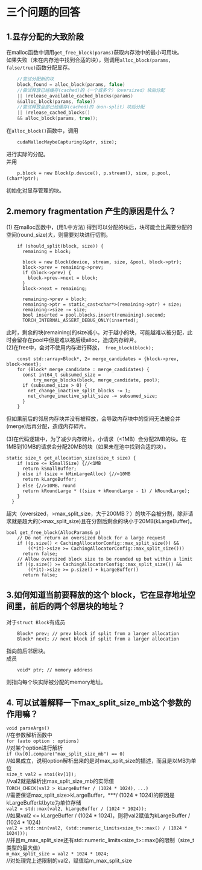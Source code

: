 # 三个问题的回答

## 1.显存分配的大致阶段

在malloc函数中调用`get_free_block(params)`获取内存池中的最小可用块。  
如果失败（未在内存池中找到合适的块），则调用`alloc_block(params, false/true)`函数分配显存。
```cpp
    //尝试分配新的块
    block_found = alloc_block(params, false)
    //尝试释放已经缓存(cached)的（一个或多个）（oversized）块后分配
    || (release_available_cached_blocks(params) 
    &&alloc_block(params, false))
    //尝试释放全部已经缓存(cached)的（non-split）块后分配
    || (release_cached_blocks() 
    && alloc_block(params, true));
```
在`alloc_block()`函数中，调用  
```
	cudaMallocMaybeCapturing(&ptr, size);
```
进行实际的分配。  
并用
```
	p.block = new Block(p.device(), p.stream(), size, p.pool, (char*)ptr);
```
初始化对显存管理的块。

## 2.memory fragmentation 产生的原因是什么？
(1) 在malloc函数中，(用1.中方法) 得到可以分配的块后，块可能会比需要分配的空间(round_size)大，则需要对块进行切割。
```
    if (should_split(block, size)) {
      remaining = block;

      block = new Block(device, stream, size, &pool, block->ptr);
      block->prev = remaining->prev;
      if (block->prev) {
        block->prev->next = block;
      }
      block->next = remaining;

      remaining->prev = block;
      remaining->ptr = static_cast<char*>(remaining->ptr) + size;
      remaining->size -= size;
      bool inserted = pool.blocks.insert(remaining).second;
      TORCH_INTERNAL_ASSERT_DEBUG_ONLY(inserted);
 ```
此时，剩余的块(remaining)的size减小。对于越小的块，可能越难以被分配，此时会留存在pool中但是难以被后续alloc，造成内存碎片。  
(2)在free中，会对不使用内存进行释放，`	free_block(block);`

```
    const std::array<Block*, 2> merge_candidates = {block->prev, block->next};
    for (Block* merge_candidate : merge_candidates) {
      const int64_t subsumed_size =
          try_merge_blocks(block, merge_candidate, pool);
      if (subsumed_size > 0) {
      	net_change_inactive_split_blocks -= 1;
      	net_change_inactive_split_size -= subsumed_size;
      }
    }
```
但如果前后的邻居内存块并没有被释放，会导致内存块中的空间无法被合并(merge)后再分配，造成内存碎片。

(3)在代码逻辑中，为了减少内存碎片，小请求（<1MB）会分配2MB的块。在1MB到10MB的请求会分配20MB的块（如果未在池中找到合适的块）。
```
static size_t get_allocation_size(size_t size) {
    if (size <= kSmallSize) {//<1MB
      return kSmallBuffer;
    } else if (size < kMinLargeAlloc) {//<10MB  
      return kLargeBuffer;
    } else {//>10MB，round
      return kRoundLarge * ((size + kRoundLarge - 1) / kRoundLarge);
    }
  }
```
超大（oversized，>max_split_size，大于200MB？）的块不会被分割，除非请求就是超大的(>max_split_size)且在分割后剩余的块小于20MB(kLargeBuffer)。
```
bool get_free_block(AllocParams& p)
    // Do not return an oversized block for a large request
    if ((p.size() < CachingAllocatorConfig::max_split_size()) &&
        ((*it)->size >= CachingAllocatorConfig::max_split_size()))
      return false;
    // Allow oversized block size to be rounded up but within a limit
    if ((p.size() >= CachingAllocatorConfig::max_split_size()) &&
        ((*it)->size >= p.size() + kLargeBuffer))
      return false;
```

## 3.如何知道当前要释放的这个 block，它在显存地址空间里，前后的两个邻居块的地址？
对于`struct Block`有成员
```
	Block* prev; // prev block if split from a larger allocation
	Block* next; // next block if split from a larger allocation
```
指向前后邻居块。  
成员
```
	void* ptr; // memory address
```
则指向每个块实际被分配的memory地址。

## 4. 可以试着解释一下max_split_size_mb这个参数的作用嘛？
`void parseArgs() `  
//在参数解析函数中  
`for (auto option : options)`  
//对某个option进行解析  
`if (kv[0].compare("max_split_size_mb") == 0)`  
//如果成立，说明option解析出来的是对max_split_size的描述，而且是以MB为单位  
`size_t val2 = stoi(kv[1]);`  
//val2就是解析出max_split_size_mb的实际值  
`TORCH_CHECK(val2 > kLargeBuffer / (1024 * 1024)，...)`  
//需要保证max_split_size>kLargeBuffer，***/ (1024 * 1024)的原因是kLargeBuffer以byte为单位存储  
`val2 = std::max(val2, kLargeBuffer / (1024 * 1024));`  
//如果val2 <= kLargeBuffer / (1024 * 1024)，则将val2赋值为kLargeBuffer / (1024 * 1024)  
`val2 = std::min(val2, (std::numeric_limits<size_t>::max() / (1024 * 1024)));`  
//并且m_max_split_size还有std::numeric_limits<size_t>::max()的限制（size_t类型的最大值）  
`m_max_split_size = val2 * 1024 * 1024;`  
//对处理完上述限制的val2，赋值给m_max_split_size  

